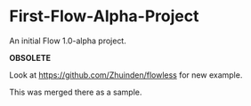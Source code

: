# First-Flow-Alpha-Project
An initial Flow 1.0-alpha project.

**OBSOLETE**

Look at https://github.com/Zhuinden/flowless for new example.

This was merged there as a sample.
